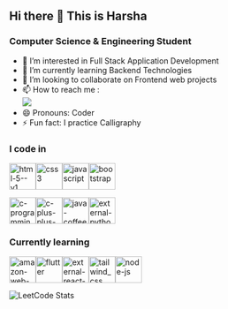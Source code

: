 ## Hi there 👋 This is Harsha
### Computer Science & Engineering Student

- 👀 I’m interested in Full Stack Application Development
- 🌱 I’m currently learning Backend Technologies
- 💞️ I’m looking to collaborate on Frontend web projects
- 📫 How to reach me :
<br />[<img src="https://img.shields.io/badge/LinkedIn-0077B5?style=for-the-badge&logo=linkedin&logoColor=white"/>](https://www.linkedin.com/in/harshavardhan-s-b8454b258)
- 😄 Pronouns: Coder
- ⚡ Fun fact: I practice Calligraphy

### I code in 
<img width="48" height="48" src="https://img.icons8.com/color/48/html-5--v1.png" alt="html-5--v1"/><img width="48" height="48" src="https://img.icons8.com/color/48/css3.png" alt="css3"/><img width="48" height="48" src="https://img.icons8.com/fluency/48/javascript.png" alt="javascript"/><img width="48" height="48" src="https://img.icons8.com/color-glass/48/bootstrap.png" alt="bootstrap"/>

<img width="48" height="48" src="https://img.icons8.com/color/48/c-programming.png" alt="c-programming"/><img width="48" height="48" src="https://img.icons8.com/color/48/c-plus-plus-logo.png" alt="c-plus-plus-logo"/><img width="48" height="48" src="https://img.icons8.com/color/48/java-coffee-cup-logo--v1.png" alt="java-coffee-cup-logo--v1"/><img width="48" height="48" src="https://img.icons8.com/external-tal-revivo-color-tal-revivo/48/external-python-an-interpreted-high-level-general-purpose-programming-language-logo-color-tal-revivo.png" alt="external-python-an-interpreted-high-level-general-purpose-programming-language-logo-color-tal-revivo"/>

### Currently learning
<img width="48" height="48" src="https://img.icons8.com/color/48/amazon-web-services.png" alt="amazon-web-services"/><img width="48" height="48" src="https://img.icons8.com/fluency/48/flutter.png" alt="flutter"/><img width="48" height="48" src="https://img.icons8.com/external-tal-revivo-color-tal-revivo/48/external-react-a-javascript-library-for-building-user-interfaces-logo-color-tal-revivo.png" alt="external-react-a-javascript-library-for-building-user-interfaces-logo-color-tal-revivo"/><img width="48" height="48" src="https://img.icons8.com/fluency/48/tailwind_css.png" alt="tailwind_css"/><img width="48" height="48" src="https://img.icons8.com/fluency/48/node-js.png" alt="node-js"/>

![LeetCode Stats](https://leetcard.jacoblin.cool/infinity_harsha?theme=dark&font=Noto%20Sans%20Phoenician)
